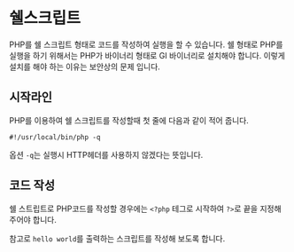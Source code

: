 # 쉘스크립트
PHP를 쉘 스크립트 형태로 코드를 작성하여 실행을 할 수 있습니다.
쉘 형태로 PHP를 실행을 하기 위해서는 PHP가 바이너리 형태로 GI 바이너리로 설치해야 합니다. 이렇게 설치를 해야 하는 이유는 보안상의 문제 입니다.

## 시작라인
PHP를 이용하여 쉘 스크립트를 작성할때 첫 줄에 다음과 같이 적어 줍니다.
```
#!/usr/local/bin/php -q 
```

옵션 `-q`는 실행시 HTTP헤더를 사용하지 않겠다는 뜻입니다.

## 코드 작성
쉘 스트립트로 PHP코드를 작성할 경우에는 `<?php` 테그로 시작하여 `?>`로 끝을 지정해 주어야 합니다.

참고로 `hello world`를 출력하는 스크립트를 작성해 보도록 합니다.
